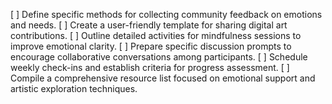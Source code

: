 [ ] Define specific methods for collecting community feedback on emotions and needs.
[ ] Create a user-friendly template for sharing digital art contributions.
[ ] Outline detailed activities for mindfulness sessions to improve emotional clarity.
[ ] Prepare specific discussion prompts to encourage collaborative conversations among participants.
[ ] Schedule weekly check-ins and establish criteria for progress assessment.
[ ] Compile a comprehensive resource list focused on emotional support and artistic exploration techniques.